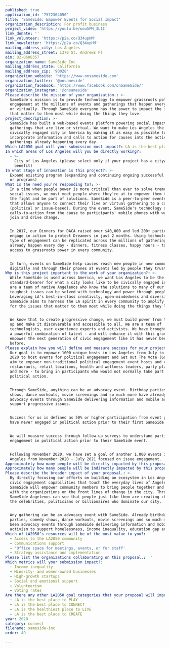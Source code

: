 ```yaml
---
published: true
application_id: '7572304050'
title: 'SameSide: Empower Events for Social Impact'
organization_description: For profit business
project_video: 'https://youtu.be/uou5PM_3L1I'
link_donate: ''
link_volunteer: 'https://p2a.co/Q34upHM'
link_newsletter: 'https://p2a.co/Q34upHM'
mailing_address_city: Los Angeles
mailing_address_street: 1370 St. Andrews Pl
ein: 82-0608357
organization_name: SameSide Inc
mailing_address_state: California
mailing_address_zip: '90028'
organization_website: 'https://www.onsameside.com'
organization_twitter: '@onsameside'
organization_facebook: 'https://www.facebook.com/onSameSide/'
organization_instagram: '@onsameside'
Please describe the mission of your organization.: >-
  SameSide's mission is to provide technology to empower grassroots political
  engagement at the millions of events and gatherings that happen every day live
  or virtually. Through SameSide everyone has the power to impact the issues
  that matter to them most while doing the things they love.
project_description: >-
  SameSide has built a web-based events platform powering social impact
  gatherings that are live or virtual. We want to make Los Angeles the most
  civically engaged city in America by making it as easy as possible to
  incorporate information and calls to action for causes into the activities and
  gatherings already happening every day.
Which LA2050 goal will your submission most impact?: LA is the best place to CONNECT
In which areas of Los Angeles will you be directly working?:
  - >-
    City of Los Angeles (please select only if your project has a citywide
    benefit)
In what stage of innovation is this project?: >-
  Expand existing program (expanding and continuing ongoing successful projects
  or programs)
What is the need you’re responding to?: >-
  In a time when people power is more critical than ever to solve tremendous
  social issues, we must meet people where they're at to empower them to join
  the fight and be part of solutions. SameSide is a peer-to-peer events platform
  that allows anyone to connect their live or virtual gathering to a cause
  (political or issue-based). During the event, SameSide's technology delivers
  calls-to-action from the cause to participants' mobile phones with ways to
  join and drive change.


  In 2017, our Dinners for DACA raised over $40,000 and led 200+ participants to
  engage in action to protect Dreamers in just 2 months. Using technology, this
  type of engagement can be replicated across the millions of gatherings that
  already happen every day - dinners, fitness classes, happy hours - to expand
  access to grassroots power in every community.


  In turn, events on SameSide help causes reach new people in new communities
  digitally and through their phones at events led by people they trust.
Why is this project important to the work of your organization?: >-
  While SameSide is used across America, we want Los Angeles to be the
  standard-bearer for what a city looks like to be civically engaged in 2020. We
  are a team of native Angelenos who know the solutions to many of our city's
  toughest issues can be solved with technology and power through people.
  Leveraging LA's best-in-class creativity, open-mindedness and diversity,
  SameSide aims to harness the LA spirit in every community to amplify voices
  for the issues that matter to them most while doing the things they love.


  We know that to create progressive change, we must build power from the ground
  up and make it discoverable and accessible to all. We are a team of
  technologists, user experience experts and activists. We have brought together
  a powerful combination of talent - and will enhance it with this grant - to
  empower the next generation of civic engagement like it has never been seen
  before. 
Please explain how you will define and measure success for your project.: >-
  Our goal is to empower 1000 unique hosts in Los Angeles from July to November
  2020 to host events for political engagement and Get Out The Vote (GOTV). We
  aim to empower non-traditional political engagement event hosts and venues -
  restaurants, retail locations, health and wellness leaders, party planners,
  and more - to bring in participants who would not normally take part in
  political action. 


  Through SameSide, anything can be an advocacy event. Birthday parties, comedy
  shows, dance workouts, movie screenings and so much more have already been
  advocacy events through SameSide delivering information and mobile activism to
  support progressive issues.


  Success for us is defined as 50% or higher participation from event guests who
  have never engaged in political action prior to their first SameSide event. 


  We will measure success through follow-up surveys to understand participants'
  engagement in political action prior to their SameSide event.


  Following November 2020, we have set a goal of another 1,000 events in Los
  Angeles from November 2020 - July 2021 focused on issue engagement. 
Approximately how many people will be directly impacted by this proposal?: '2009'
Approximately how many people will be indirectly impacted by this proposal?: '100000'
Please describe the broader impact of your proposal.: >-
  By directly focusing our efforts on building an ecosystem in Los Angeles for
  civic engagement capabilities that touch the everyday lives of Angelenos,
  SameSide will empower community members to bring people together and align
  with the organizations on the front lines of change in the city. Through
  SameSide Angelenos can see that people just like them are creating change, not
  the celebrities, politicians or billionaires who dominate our city.  


  Any gathering can be an advocacy event with SameSide. Already birthday
  parties, comedy shows, dance workouts, movie screenings and so much more have
  been advocacy events through SameSide delivering information and mobile
  activism to support homelessness, income inequality, education gap and more. 
Which of LA2050’s resources will be of the most value to you?:
  - Access to the LA2050 community
  - Communications support
  - 'Office space for meetings, events, or for staff'
  - Strategy assistance and implementation
Please list the organizations collaborating on this proposal.: ''
Which metrics will your submission impact?:
  - Income inequality
  - Minority- and women-owned businesses
  - High-growth startups
  - Social and emotional support
  - Volunteerism
  - Voting rates
Are there any other LA2050 goal categories that your proposal will impact?:
  - LA is the best place to PLAY
  - LA is the best place to CONNECT
  - LA is the healthiest place to LIVE
  - LA is the best place to CREATE
year: 2020
category: connect
filename: sameside-inc
order: 49

---
```

